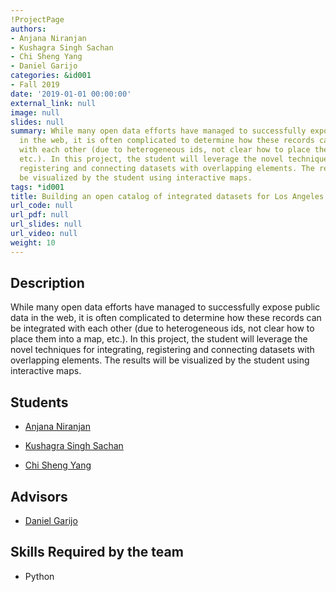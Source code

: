 ```yaml
---
!ProjectPage
authors:
- Anjana Niranjan
- Kushagra Singh Sachan
- Chi Sheng Yang
- Daniel Garijo
categories: &id001
- Fall 2019
date: '2019-01-01 00:00:00'
external_link: null
image: null
slides: null
summary: While many open data efforts have managed to successfully expose public data
  in the web, it is often complicated to determine how these records can be integrated
  with each other (due to heterogeneous ids, not clear how to place them into a map,
  etc.). In this project, the student will leverage the novel techniques for integrating,
  registering and connecting datasets with overlapping elements. The results will
  be visualized by the student using interactive maps.
tags: *id001
title: Building an open catalog of integrated datasets for Los Angeles
url_code: null
url_pdf: null
url_slides: null
url_video: null
weight: 10
---
```

## Description

While many open data efforts have managed to successfully expose public data in the web, it is often complicated to determine how these records can be integrated with each other (due to heterogeneous ids, not clear how to place them into a map, etc.). In this project, the student will leverage the novel techniques for integrating, registering and connecting datasets with overlapping elements. The results will be visualized by the student using interactive maps.





## Students

* [Anjana Niranjan](../../../author/anjana-niranjan)

* [Kushagra Singh Sachan](../../../author/kushagra-singhsachan)

* [Chi Sheng Yang](../../../author/chi-shengyang)

## Advisors

* [Daniel Garijo](../../../author/daniel-garijo)

## Skills Required by the team


* Python